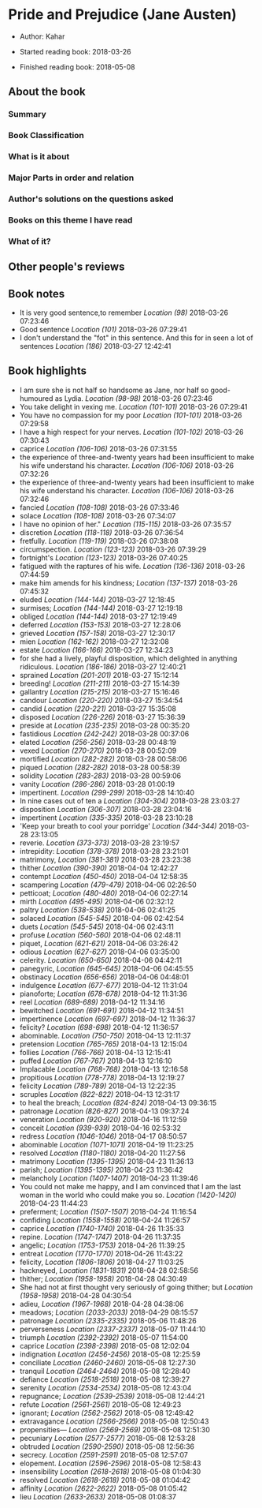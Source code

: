 # Pride and Prejudice (Jane Austen)
* Author: Kahar
* Started reading book: 2018-03-26

* Finished reading book: 2018-05-08


## About the book

### Summary

### Book Classification

### What is it about

### Major Parts in order and relation

### Author's solutions on the questions asked

### Books on this theme I have read

### What of it?

## Other people's reviews

## Book notes

* It is very good sentence,to remember *Location (98)* 2018-03-26 07:23:46
* Good sentence *Location (101)* 2018-03-26 07:29:41
* I don't understand the "fot" in this sentence. And this for in seen a lot of sentences *Location (186)* 2018-03-27 12:42:41

## Book highlights

* I am sure she is not half so handsome as Jane, nor half so good-humoured as Lydia. *Location (98-98)* 2018-03-26 07:23:46
* You take delight in vexing me. *Location (101-101)* 2018-03-26 07:29:41
* You have no compassion for my poor *Location (101-101)* 2018-03-26 07:29:58
* I have a high respect for your nerves. *Location (101-102)* 2018-03-26 07:30:43
* caprice *Location (106-106)* 2018-03-26 07:31:55
* the experience of three-and-twenty years had been insufficient to make his wife understand his character. *Location (106-106)* 2018-03-26 07:32:26
* the experience of three-and-twenty years had been insufficient to make his wife understand his character. *Location (106-106)* 2018-03-26 07:32:46
* fancied *Location (108-108)* 2018-03-26 07:33:46
* solace *Location (108-108)* 2018-03-26 07:34:07
* I have no opinion of her." *Location (115-115)* 2018-03-26 07:35:57
* discretion *Location (118-118)* 2018-03-26 07:36:54
* fretfully. *Location (119-119)* 2018-03-26 07:38:08
* circumspection. *Location (123-123)* 2018-03-26 07:39:29
* fortnight's *Location (123-123)* 2018-03-26 07:40:25
* fatigued with the raptures of his wife. *Location (136-136)* 2018-03-26 07:44:59
* make him amends for his kindness; *Location (137-137)* 2018-03-26 07:45:32
* eluded *Location (144-144)* 2018-03-27 12:18:45
* surmises; *Location (144-144)* 2018-03-27 12:19:18
* obliged *Location (144-144)* 2018-03-27 12:19:49
* deferred *Location (153-153)* 2018-03-27 12:28:06
* grieved *Location (157-158)* 2018-03-27 12:30:17
* mien *Location (162-162)* 2018-03-27 12:32:08
* estate *Location (166-166)* 2018-03-27 12:34:23
* for she had a lively, playful disposition, which delighted in anything ridiculous. *Location (186-186)* 2018-03-27 12:40:21
* sprained *Location (201-201)* 2018-03-27 15:12:14
* breeding! *Location (211-211)* 2018-03-27 15:14:39
* gallantry *Location (215-215)* 2018-03-27 15:16:46
* candour *Location (220-220)* 2018-03-27 15:34:54
* candid *Location (220-221)* 2018-03-27 15:35:08
* disposed *Location (226-226)* 2018-03-27 15:36:39
* preside at *Location (235-235)* 2018-03-28 00:35:20
* fastidious *Location (242-242)* 2018-03-28 00:37:06
* elated *Location (256-256)* 2018-03-28 00:48:19
* vexed *Location (270-270)* 2018-03-28 00:52:09
* mortified *Location (282-282)* 2018-03-28 00:58:06
* piqued *Location (282-282)* 2018-03-28 00:58:39
* solidity *Location (283-283)* 2018-03-28 00:59:06
* vanity *Location (286-286)* 2018-03-28 01:00:19
* impertinent. *Location (299-299)* 2018-03-28 14:10:40
* In nine cases out of ten a *Location (304-304)* 2018-03-28 23:03:27
* disposition *Location (306-307)* 2018-03-28 23:04:16
* impertinent *Location (335-335)* 2018-03-28 23:10:28
* 'Keep your breath to cool your porridge' *Location (344-344)* 2018-03-28 23:13:05
* reverie. *Location (373-373)* 2018-03-28 23:19:57
* intrepidity: *Location (378-378)* 2018-03-28 23:21:01
* matrimony, *Location (381-381)* 2018-03-28 23:23:38
* thither *Location (390-390)* 2018-04-04 12:42:27
* contempt *Location (450-450)* 2018-04-04 12:58:35
* scampering *Location (479-479)* 2018-04-06 02:26:50
* petticoat; *Location (480-480)* 2018-04-06 02:27:14
* mirth *Location (495-495)* 2018-04-06 02:32:12
* paltry *Location (538-538)* 2018-04-06 02:41:25
* solaced *Location (545-545)* 2018-04-06 02:42:54
* duets *Location (545-545)* 2018-04-06 02:43:11
* profuse *Location (560-560)* 2018-04-06 02:48:11
* piquet, *Location (621-621)* 2018-04-06 03:26:42
* odious *Location (627-627)* 2018-04-06 03:35:00
* celerity. *Location (650-650)* 2018-04-06 04:42:11
* panegyric, *Location (645-645)* 2018-04-06 04:45:55
* obstinacy *Location (656-656)* 2018-04-06 04:48:01
* indulgence *Location (677-677)* 2018-04-12 11:31:04
* pianoforte; *Location (678-678)* 2018-04-12 11:31:36
* reel *Location (689-689)* 2018-04-12 11:34:16
* bewitched *Location (691-691)* 2018-04-12 11:34:51
* impertinence *Location (697-697)* 2018-04-12 11:36:37
* felicity? *Location (698-698)* 2018-04-12 11:36:57
* abominable. *Location (750-750)* 2018-04-13 12:11:37
* pretension *Location (765-765)* 2018-04-13 12:15:04
* follies *Location (766-766)* 2018-04-13 12:15:41
* puffed *Location (767-767)* 2018-04-13 12:16:10
* Implacable *Location (768-768)* 2018-04-13 12:16:58
* propitious *Location (778-778)* 2018-04-13 12:19:27
* felicity *Location (789-789)* 2018-04-13 12:22:35
* scruples *Location (822-822)* 2018-04-13 12:31:17
* to heal the breach; *Location (824-824)* 2018-04-13 09:36:15
* patronage *Location (826-827)* 2018-04-13 09:37:24
* veneration *Location (920-920)* 2018-04-16 11:12:59
* conceit *Location (939-939)* 2018-04-16 02:53:32
* redress *Location (1046-1046)* 2018-04-17 08:50:57
* abominable *Location (1071-1071)* 2018-04-19 11:23:25
* resolved *Location (1180-1180)* 2018-04-20 11:27:56
* matrimony *Location (1395-1395)* 2018-04-23 11:36:13
* parish; *Location (1395-1395)* 2018-04-23 11:36:42
* melancholy *Location (1407-1407)* 2018-04-23 11:39:46
* You could not make me happy, and I am convinced that I am the last woman in the world who could make you so. *Location (1420-1420)* 2018-04-23 11:44:23
* preferment; *Location (1507-1507)* 2018-04-24 11:16:54
* confiding *Location (1558-1558)* 2018-04-24 11:26:57
* caprice *Location (1740-1740)* 2018-04-26 11:35:33
* repine. *Location (1747-1747)* 2018-04-26 11:37:35
* angelic; *Location (1753-1753)* 2018-04-26 11:39:25
* entreat *Location (1770-1770)* 2018-04-26 11:43:22
* felicity, *Location (1806-1806)* 2018-04-27 11:03:25
* hackneyed, *Location (1831-1831)* 2018-04-28 02:58:56
* thither; *Location (1958-1958)* 2018-04-28 04:30:49
* She had not at first thought very seriously of going thither; but *Location (1958-1958)* 2018-04-28 04:30:54
* adieu, *Location (1967-1968)* 2018-04-28 04:38:06
* meadows; *Location (2033-2033)* 2018-04-29 08:15:57
* patronage *Location (2335-2335)* 2018-05-06 11:48:26
* perverseness *Location (2337-2337)* 2018-05-07 11:44:10
* triumph *Location (2392-2392)* 2018-05-07 11:54:00
* caprice *Location (2398-2398)* 2018-05-08 12:02:04
* indignation *Location (2456-2456)* 2018-05-08 12:25:59
* conciliate *Location (2460-2460)* 2018-05-08 12:27:30
* tranquil *Location (2464-2464)* 2018-05-08 12:28:40
* defiance *Location (2518-2518)* 2018-05-08 12:39:27
* serenity *Location (2534-2534)* 2018-05-08 12:43:04
* repugnance; *Location (2539-2539)* 2018-05-08 12:44:21
* refute *Location (2561-2561)* 2018-05-08 12:49:23
* ignorant; *Location (2562-2562)* 2018-05-08 12:49:42
* extravagance *Location (2566-2566)* 2018-05-08 12:50:43
* propensities— *Location (2569-2569)* 2018-05-08 12:51:30
* pecuniary *Location (2577-2577)* 2018-05-08 12:53:28
* obtruded *Location (2590-2590)* 2018-05-08 12:56:36
* secrecy. *Location (2591-2591)* 2018-05-08 12:57:07
* elopement. *Location (2596-2596)* 2018-05-08 12:58:43
* insensibility *Location (2618-2618)* 2018-05-08 01:04:30
* resolved *Location (2618-2618)* 2018-05-08 01:04:42
* affinity *Location (2622-2622)* 2018-05-08 01:05:42
* lieu *Location (2633-2633)* 2018-05-08 01:08:37
